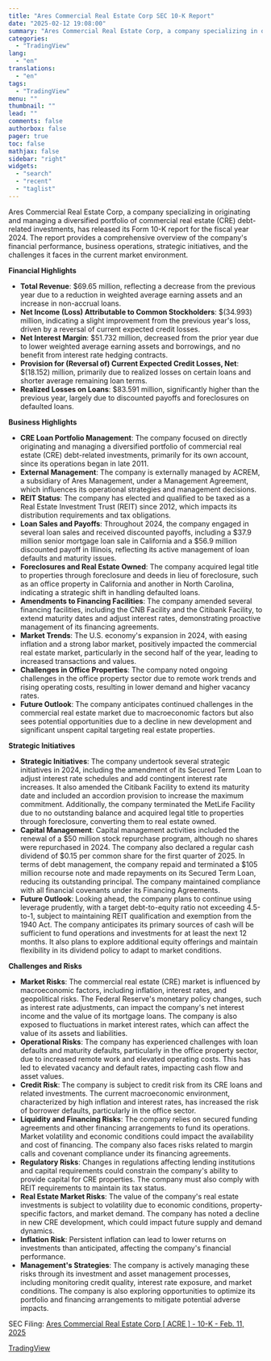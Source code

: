 ```yaml
---
title: "Ares Commercial Real Estate Corp SEC 10-K Report"
date: "2025-02-12 19:08:00"
summary: "Ares Commercial Real Estate Corp, a company specializing in originating and managing a diversified portfolio of commercial real estate (CRE) debt-related investments, has released its Form 10-K report for the fiscal year 2024. The report provides a comprehensive overview of the company's financial performance, business operations, strategic initiatives, and the..."
categories:
  - "TradingView"
lang:
  - "en"
translations:
  - "en"
tags:
  - "TradingView"
menu: ""
thumbnail: ""
lead: ""
comments: false
authorbox: false
pager: true
toc: false
mathjax: false
sidebar: "right"
widgets:
  - "search"
  - "recent"
  - "taglist"
---
```


Ares Commercial Real Estate Corp, a company specializing in originating and managing a diversified portfolio of commercial real estate (CRE) debt-related investments, has released its Form 10-K report for the fiscal year 2024. The report provides a comprehensive overview of the company's financial performance, business operations, strategic initiatives, and the challenges it faces in the current market environment.

**Financial Highlights**

* **Total Revenue**: $69.65 million, reflecting a decrease from the previous year due to a reduction in weighted average earning assets and an increase in non-accrual loans.
* **Net Income (Loss) Attributable to Common Stockholders**: $(34.993) million, indicating a slight improvement from the previous year's loss, driven by a reversal of current expected credit losses.
* **Net Interest Margin**: $51.732 million, decreased from the prior year due to lower weighted average earning assets and borrowings, and no benefit from interest rate hedging contracts.
* **Provision for (Reversal of) Current Expected Credit Losses, Net**: $(18.152) million, primarily due to realized losses on certain loans and shorter average remaining loan terms.
* **Realized Losses on Loans**: $83.591 million, significantly higher than the previous year, largely due to discounted payoffs and foreclosures on defaulted loans.

**Business Highlights**

* **CRE Loan Portfolio Management**: The company focused on directly originating and managing a diversified portfolio of commercial real estate (CRE) debt-related investments, primarily for its own account, since its operations began in late 2011.
* **External Management**: The company is externally managed by ACREM, a subsidiary of Ares Management, under a Management Agreement, which influences its operational strategies and management decisions.
* **REIT Status**: The company has elected and qualified to be taxed as a Real Estate Investment Trust (REIT) since 2012, which impacts its distribution requirements and tax obligations.
* **Loan Sales and Payoffs**: Throughout 2024, the company engaged in several loan sales and received discounted payoffs, including a $37.9 million senior mortgage loan sale in California and a $56.9 million discounted payoff in Illinois, reflecting its active management of loan defaults and maturity issues.
* **Foreclosures and Real Estate Owned**: The company acquired legal title to properties through foreclosure and deeds in lieu of foreclosure, such as an office property in California and another in North Carolina, indicating a strategic shift in handling defaulted loans.
* **Amendments to Financing Facilities**: The company amended several financing facilities, including the CNB Facility and the Citibank Facility, to extend maturity dates and adjust interest rates, demonstrating proactive management of its financing agreements.
* **Market Trends**: The U.S. economy's expansion in 2024, with easing inflation and a strong labor market, positively impacted the commercial real estate market, particularly in the second half of the year, leading to increased transactions and values.
* **Challenges in Office Properties**: The company noted ongoing challenges in the office property sector due to remote work trends and rising operating costs, resulting in lower demand and higher vacancy rates.
* **Future Outlook**: The company anticipates continued challenges in the commercial real estate market due to macroeconomic factors but also sees potential opportunities due to a decline in new development and significant unspent capital targeting real estate properties.

**Strategic Initiatives**

* **Strategic Initiatives**: The company undertook several strategic initiatives in 2024, including the amendment of its Secured Term Loan to adjust interest rate schedules and add contingent interest rate increases. It also amended the Citibank Facility to extend its maturity date and included an accordion provision to increase the maximum commitment. Additionally, the company terminated the MetLife Facility due to no outstanding balance and acquired legal title to properties through foreclosure, converting them to real estate owned.
* **Capital Management**: Capital management activities included the renewal of a $50 million stock repurchase program, although no shares were repurchased in 2024. The company also declared a regular cash dividend of $0.15 per common share for the first quarter of 2025. In terms of debt management, the company repaid and terminated a $105 million recourse note and made repayments on its Secured Term Loan, reducing its outstanding principal. The company maintained compliance with all financial covenants under its Financing Agreements.
* **Future Outlook**: Looking ahead, the company plans to continue using leverage prudently, with a target debt-to-equity ratio not exceeding 4.5-to-1, subject to maintaining REIT qualification and exemption from the 1940 Act. The company anticipates its primary sources of cash will be sufficient to fund operations and investments for at least the next 12 months. It also plans to explore additional equity offerings and maintain flexibility in its dividend policy to adapt to market conditions.

**Challenges and Risks**

* **Market Risks**: The commercial real estate (CRE) market is influenced by macroeconomic factors, including inflation, interest rates, and geopolitical risks. The Federal Reserve's monetary policy changes, such as interest rate adjustments, can impact the company's net interest income and the value of its mortgage loans. The company is also exposed to fluctuations in market interest rates, which can affect the value of its assets and liabilities.
* **Operational Risks**: The company has experienced challenges with loan defaults and maturity defaults, particularly in the office property sector, due to increased remote work and elevated operating costs. This has led to elevated vacancy and default rates, impacting cash flow and asset values.
* **Credit Risk**: The company is subject to credit risk from its CRE loans and related investments. The current macroeconomic environment, characterized by high inflation and interest rates, has increased the risk of borrower defaults, particularly in the office sector.
* **Liquidity and Financing Risks**: The company relies on secured funding agreements and other financing arrangements to fund its operations. Market volatility and economic conditions could impact the availability and cost of financing. The company also faces risks related to margin calls and covenant compliance under its financing agreements.
* **Regulatory Risks**: Changes in regulations affecting lending institutions and capital requirements could constrain the company's ability to provide capital for CRE properties. The company must also comply with REIT requirements to maintain its tax status.
* **Real Estate Market Risks**: The value of the company's real estate investments is subject to volatility due to economic conditions, property-specific factors, and market demand. The company has noted a decline in new CRE development, which could impact future supply and demand dynamics.
* **Inflation Risk**: Persistent inflation can lead to lower returns on investments than anticipated, affecting the company's financial performance.
* **Management's Strategies**: The company is actively managing these risks through its investment and asset management processes, including monitoring credit quality, interest rate exposure, and market conditions. The company is also exploring opportunities to optimize its portfolio and financing arrangements to mitigate potential adverse impacts.

SEC Filing: [Ares Commercial Real Estate Corp [ ACRE ] - 10-K - Feb. 11, 2025](https://www.sec.gov/Archives/edgar/data/1529377/000162828025005002/acre-20241231.htm)

[TradingView](https://www.tradingview.com/news/tradingview:ef923527df5c3:0-ares-commercial-real-estate-corp-sec-10-k-report/)
